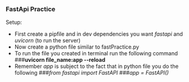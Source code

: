 ### FastApi Practice

Setup:

- First create a pipfile and in dev dependencies you want *fastapi* and *uvicorn* (to run the server)
- Now create a python file similar to fastPractice.py
- To run the file you created in terminal run the following command
    ###**uvicorn file_name:app --reload**
- Remember *app* is subject to the fact that in python file you do the following
    ###*from fastapi import FastAPI*
    ###*app = FastAPI()*

